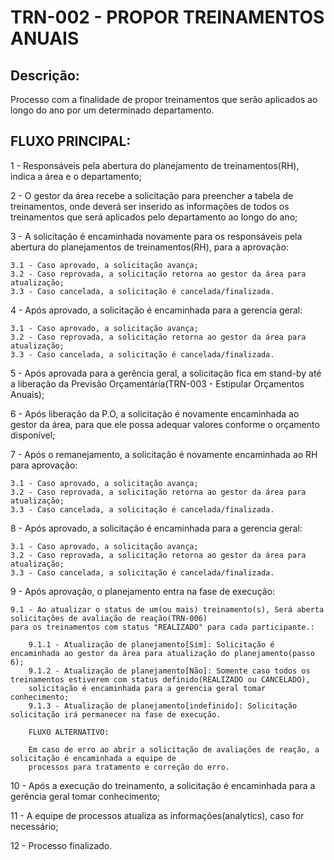 # TRN-002 - PROPOR TREINAMENTOS ANUAIS #

## Descrição: ##

Processo com a finalidade de propor treinamentos que serão aplicados ao longo do ano
por um determinado departamento.

## FLUXO PRINCIPAL: ##

1 - Responsáveis pela abertura do planejamento de treinamentos(RH), indica a área e o departamento;

2 - O gestor da área recebe a solicitação para preencher a tabela de treinamentos, onde deverá ser inserido
as informações de todos os treinamentos que será aplicados pelo departamento ao longo do ano;

3 - A solicitação é encaminhada novamente para os responsáveis pela abertura do planejamentos de treinamentos(RH),
para a aprovação:

    3.1 - Caso aprovado, a solicitação avança;
    3.2 - Caso reprovada, a solicitação retorna ao gestor da área para atualização;
    3.3 - Caso cancelada, a solicitação é cancelada/finalizada.

4 - Após aprovado, a solicitação é encaminhada para a gerencia geral:

    3.1 - Caso aprovado, a solicitação avança;
    3.2 - Caso reprovada, a solicitação retorna ao gestor da área para atualização;
    3.3 - Caso cancelada, a solicitação é cancelada/finalizada.

5 - Após aprovada para a gerência geral, a solicitação fica em stand-by até a liberação da Previsão Orçamentária(TRN-003 - Estipular Orçamentos Anuais);

6 - Após liberação da P.O, a solicitação é novamente encaminhada ao gestor da área, para que ele possa adequar valores conforme
o orçamento disponível; 

7 - Após o remanejamento, a solicitação é novamente encaminhada ao RH para aprovação:

    3.1 - Caso aprovado, a solicitação avança;
    3.2 - Caso reprovada, a solicitação retorna ao gestor da área para atualização;
    3.3 - Caso cancelada, a solicitação é cancelada/finalizada.

8 - Após aprovado, a solicitação é encaminhada para a gerencia geral:

    3.1 - Caso aprovado, a solicitação avança;
    3.2 - Caso reprovada, a solicitação retorna ao gestor da área para atualização;
    3.3 - Caso cancelada, a solicitação é cancelada/finalizada.

9 - Após aprovação, o planejamento entra na fase de execução:

    9.1 - Ao atualizar o status de um(ou mais) treinamento(s), Será aberta solicitações de avaliação de reação(TRN-006)
    para os treinamentos com status "REALIZADO" para cada participante.:
        
        9.1.1 - Atualização de planejamento[Sim]: Solicitação é encaminhada ao gestor da área para atualização do planejamento(passo 6);
        9.1.2 - Atualização de planejamento[Não]: Somente caso todos os treinamentos estiverem com status definido(REALIZADO ou CANCELADO),
        solicitação é encaminhada para a gerencia geral tomar conhecimento;
        9.1.3 - Atualização de planejamento[indefinido]: Solicitação solicitação irá permanecer na fase de execução.

        FLUXO ALTERNATIVO: 

        Em caso de erro ao abrir a solicitação de avaliações de reação, a solicitação é encaminhada a equipe de
        processos para tratamento e correção do erro.

10 - Após a execução do treinamento, a solicitação é encaminhada para a gerência geral tomar conhecimento;

11 - A equipe de processos atualiza as informações(analytics), caso for necessário;

12 - Processo finalizado.